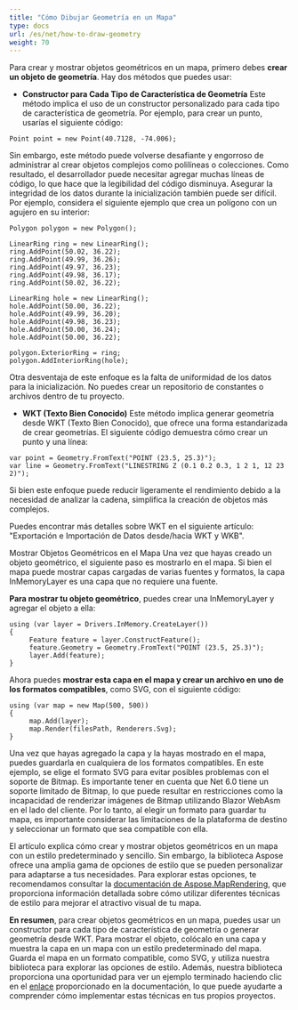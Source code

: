 ```yaml
---
title: "Cómo Dibujar Geometría en un Mapa"
type: docs
url: /es/net/how-to-draw-geometry
weight: 70
---
```


Para crear y mostrar objetos geométricos en un mapa, primero debes **crear un objeto de geometría**. Hay dos métodos que puedes usar:

- **Constructor para Cada Tipo de Característica de Geometría**
Este método implica el uso de un constructor personalizado para cada tipo de característica de geometría. Por ejemplo, para crear un punto, usarías el siguiente código:

```
Point point = new Point(40.7128, -74.006);
```

Sin embargo, este método puede volverse desafiante y engorroso de administrar al crear objetos complejos como polilíneas o colecciones. Como resultado, el desarrollador puede necesitar agregar muchas líneas de código, lo que hace que la legibilidad del código disminuya. Asegurar la integridad de los datos durante la inicialización también puede ser difícil. Por ejemplo, considera el siguiente ejemplo que crea un polígono con un agujero en su interior:

```
Polygon polygon = new Polygon();

LinearRing ring = new LinearRing();
ring.AddPoint(50.02, 36.22);
ring.AddPoint(49.99, 36.26);
ring.AddPoint(49.97, 36.23);
ring.AddPoint(49.98, 36.17);
ring.AddPoint(50.02, 36.22);

LinearRing hole = new LinearRing();
hole.AddPoint(50.00, 36.22);
hole.AddPoint(49.99, 36.20);
hole.AddPoint(49.98, 36.23);
hole.AddPoint(50.00, 36.24);
hole.AddPoint(50.00, 36.22);

polygon.ExteriorRing = ring;
polygon.AddInteriorRing(hole);
```

Otra desventaja de este enfoque es la falta de uniformidad de los datos para la inicialización. No puedes crear un repositorio de constantes o archivos dentro de tu proyecto.

- **WKT (Texto Bien Conocido)**
Este método implica generar geometría desde WKT (Texto Bien Conocido), que ofrece una forma estandarizada de crear geometrías. El siguiente código demuestra cómo crear un punto y una línea:

```
var point = Geometry.FromText("POINT (23.5, 25.3)");
var line = Geometry.FromText("LINESTRING Z (0.1 0.2 0.3, 1 2 1, 12 23 2)");
```

Si bien este enfoque puede reducir ligeramente el rendimiento debido a la necesidad de analizar la cadena, simplifica la creación de objetos más complejos.

Puedes encontrar más detalles sobre WKT en el siguiente artículo: "Exportación e Importación de Datos desde/hacia WKT y WKB".

Mostrar Objetos Geométricos en el Mapa
Una vez que hayas creado un objeto geométrico, el siguiente paso es mostrarlo en el mapa. Si bien el mapa puede mostrar capas cargadas de varias fuentes y formatos, la capa InMemoryLayer es una capa que no requiere una fuente.

**Para mostrar tu objeto geométrico**, puedes crear una InMemoryLayer y agregar el objeto a ella:

```
using (var layer = Drivers.InMemory.CreateLayer())
{
     Feature feature = layer.ConstructFeature();
     feature.Geometry = Geometry.FromText("POINT (23.5, 25.3)");
     layer.Add(feature);
}
```

Ahora puedes **mostrar esta capa en el mapa y crear un archivo en uno de los formatos compatibles**, como SVG, con el siguiente código:

```
using (var map = new Map(500, 500))
{
     map.Add(layer);
     map.Render(filesPath, Renderers.Svg);
}
```

Una vez que hayas agregado la capa y la hayas mostrado en el mapa, puedes guardarla en cualquiera de los formatos compatibles. En este ejemplo, se elige el formato SVG para evitar posibles problemas con el soporte de Bitmap. Es importante tener en cuenta que Net 6.0 tiene un soporte limitado de Bitmap, lo que puede resultar en restricciones como la incapacidad de renderizar imágenes de Bitmap utilizando Blazor WebAsm en el lado del cliente. Por lo tanto, al elegir un formato para guardar tu mapa, es importante considerar las limitaciones de la plataforma de destino y seleccionar un formato que sea compatible con ella.

El artículo explica cómo crear y mostrar objetos geométricos en un mapa con un estilo predeterminado y sencillo. Sin embargo, la biblioteca Aspose ofrece una amplia gama de opciones de estilo que se pueden personalizar para adaptarse a tus necesidades. Para explorar estas opciones, te recomendamos consultar la [documentación de Aspose.MapRendering]( https://docs.aspose.com/gis/net/map-rendering/), que proporciona información detallada sobre cómo utilizar diferentes técnicas de estilo para mejorar el atractivo visual de tu mapa.

**En resumen**, para crear objetos geométricos en un mapa, puedes usar un constructor para cada tipo de característica de geometría o generar geometría desde WKT. Para mostrar el objeto, colócalo en una capa y muestra la capa en un mapa con un estilo predeterminado del mapa. Guarda el mapa en un formato compatible, como SVG, y utiliza nuestra biblioteca para explorar las opciones de estilo. Además, nuestra biblioteca proporciona una oportunidad para ver un ejemplo terminado haciendo clic en el [enlace]( https://github.com/aspose-gis/Aspose.GIS-for-.NET/tree/master/Showcases/Geo.Geometry.Viewer) proporcionado en la documentación, lo que puede ayudarte a comprender cómo implementar estas técnicas en tus propios proyectos.
